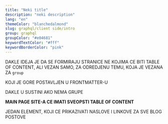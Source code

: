 ```yaml
---
title: "Neki title"
description: "neki description"
lang: "en"
themeColor: "blanchedalmond"
slug: graphql/client side/intro
group: graphql
groupColor: "#e04681"
keywordTextColor: "#fff"
keywordBorderColor: "pink"
---
```


DAKLE IDEJA JE DA SE FORMIRAJU STRANICE NE KOJIMA CE BITI TABLE OF CONTENT, ALI VEZAN SAMO, ZA ODREDJENU TEMU, KOJA JE VEZANA ZA `group`

KOJI JE GORE POSTAVLJEN U FRONTMATTER-U

DAKLE U SUSTINI AKO NEMA GRUPE

**MAIN PAGE SITE-A CE IMATI SVEOPSTI TABLE OF CONTENT**

JEDAN ELEMENT, KOJI CE PRIKAZIVATI NASLOVE I LINKOVE ZA SVE BLOG POSTOVE
